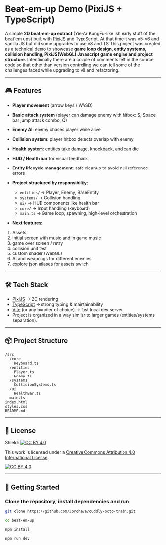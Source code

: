 # Beat-em-up Demo (PixiJS + TypeScript)

A simple **2D beat-em-up extract** (Yie-Ar KungFu-like ish early stuff of the beat'em ups) built with [PixiJS](https://pixijs.com/) and TypeScript. At that time it was v5-v6 and vanilla JS but did some upgrades to use v8 and TS 
This project was created as a technical demo to showcase **game loop design, entity systems, collision handling, PixiJS(WebGL) Javascript game engine and project structure**. Intentionally there are a couple of comments left in the source code so that other than version controlling we can tell some of the challenges faced while upgrading to v8 and refactoring.

---

## 🎮 Features

- **Player movement** (arrow keys / WASD)  
- **Basic attack system** (player can damage enemy with hitbox: S, Space bar jump attack combo, Q)  
- **Enemy AI**: enemy chases player while alive  
- **Collision system**: player hitbox detects overlap with enemy  
- **Health system**: entities take damage, knockback, and can die  
- **HUD / Health bar** for visual feedback  
- **Entity lifecycle management**: safe cleanup to avoid null reference errors  
- **Project structured by responsibility**:
  - `entities/` → Player, Enemy, BaseEntity  
  - `systems/` → Collision handling  
  - `ui/` → HUD components like health bar  
  - `core/` → Input handling (keyboard)  
  - `main.ts` → Game loop, spawning, high-level orchestration  

- **Next features:** 
1. Assets 
2. initial screen with music and in game music 
3. game over screen / retry
4. collision unit test
5. custom shader (WebGL)
6. AI and weapongs for different enemies 
7. explore json atlases for assets switch

---

## 🛠️ Tech Stack

- [PixiJS](https://pixijs.com/) → 2D rendering  
- [TypeScript](https://www.typescriptlang.org/) → strong typing & maintainability  
- [Vite](https://vitejs.dev/) (or any bundler of choice) → fast local dev server  
- Project is organized in a way similar to larger games (entities/systems separation).  

---

## 📦 Project Structure

```
/src
  /core
    Keyboard.ts
  /entities
    Player.ts
    Enemy.ts
  /systems
    CollisionSystems.ts
  /ui
    HealthBar.ts
  main.ts
index.html
styles.css
README.md

```

---

## 📝 License

Shield: [![CC BY 4.0][cc-by-shield]][cc-by]

This work is licensed under a
[Creative Commons Attribution 4.0 International License][cc-by].

[![CC BY 4.0][cc-by-image]][cc-by]

[cc-by]: http://creativecommons.org/licenses/by/4.0/
[cc-by-image]: https://i.creativecommons.org/l/by/4.0/88x31.png
[cc-by-shield]: https://img.shields.io/badge/License-CC%20BY%204.0-lightgrey.svg

---

## 🚀 Getting Started

### Clone the repository, install dependencies and run
```bash
git clone https://github.com/Jorchava/cuddly-octo-train.git

cd beat-em-up

npm install

npm run dev